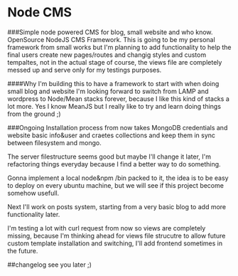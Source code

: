 # Node CMS

###Simple node powered CMS for blog, small website and who know.
OpenSource NodeJS CMS Framework.
This is going to be my personal framework from small works but I'm planning to add functionality to help the final users create new pages/routes and changig styles and custom tempaltes, not in the actual stage of course, the views file are completely messed up and serve only for my testings purposes.

####Why
I'm building this to have a framework to start with when doing small blog and website I'm looking forward to switch from LAMP and wordpress to Node/Mean stacks forever, because I like this kind of stacks a lot more. Yes I know MeanJS but I really like to try and learn doing things from the ground ;)


###Ongoing
Installation process from now takes MongoDB credentials and website basic info&user 
and craetes collections and keep them in sync between filesystem and mongo.

The server filestructure seems good but maybe I'll change it later, I'm refactoring things everyday because I find a better way to do something.

Gonna implement a local node&npm /bin packed to it, the idea is to be easy to deploy on
every ubuntu machine, but we will see if this project become somehow usefull.

Next I'll work on posts system, starting from a very basic blog to add more functionality later.

I'm testing a lot with curl request from now so views are completely missing, because I'm thinking ahead for views file strucutre to allow future custom template installation and switching, I'll add frontend sometimes in the future.

##changelog
	see you later ;)
